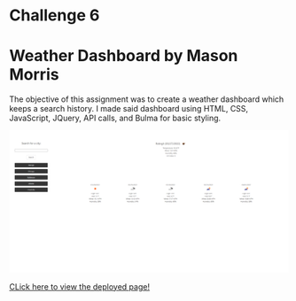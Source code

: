 # Challenge 6

# Weather Dashboard by Mason Morris

The objective of this assignment was to create a weather dashboard which keeps a search history. I made said dashboard using HTML, CSS, JavaScript, JQuery, API calls, and Bulma for basic styling.

![Screenshot of portfolio](./assets/images/screenshot.png)

[CLick here to view the deployed page!](https://masontmorris.github.io/weather-dashboard/)
